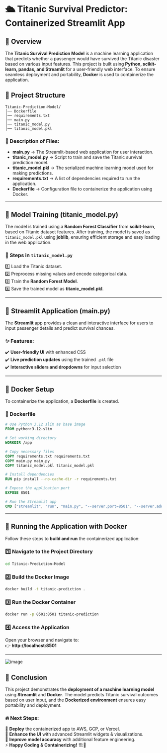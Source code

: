 # 🛳 Titanic Survival Predictor: Containerized Streamlit App

## 📌 Overview
The **Titanic Survival Prediction Model** is a machine learning application that predicts whether a passenger would have survived the Titanic disaster based on various input features. This project is built using **Python, scikit-learn, pandas, and Streamlit** for a user-friendly web interface. To ensure seamless deployment and portability, **Docker** is used to containerize the application.

## 📂 Project Structure
```
Titanic-Prediction-Model/
│── Dockerfile
│── requirements.txt
│── main.py
│── titanic_model.py
│── titanic_model.pkl
```

### 📜 Description of Files:
- **main.py** → The Streamlit-based web application for user interaction.
- **titanic_model.py** → Script to train and save the Titanic survival prediction model.
- **titanic_model.pkl** → The serialized machine learning model used for making predictions.
- **requirements.txt** → A list of dependencies required to run the application.
- **Dockerfile** → Configuration file to containerize the application using Docker.

---

## 🤖 Model Training (titanic_model.py)
The model is trained using a **Random Forest Classifier** from **scikit-learn**, based on Titanic dataset features. After training, the model is saved as `titanic_model.pkl` using **joblib**, ensuring efficient storage and easy loading in the web application.

### 🔹 Steps in `titanic_model.py`
1️⃣ Load the Titanic dataset.  
2️⃣ Preprocess missing values and encode categorical data.  
3️⃣ Train the **Random Forest Model**.  
4️⃣ Save the trained model as **titanic_model.pkl**.  

---

## 🎨 Streamlit Application (main.py)
The **Streamlit** app provides a clean and interactive interface for users to input passenger details and predict survival chances.

### ✨ Features:
✔️ **User-friendly UI** with enhanced CSS  
✔️ **Live prediction updates** using the trained `.pkl` file  
✔️ **Interactive sliders and dropdowns** for input selection  

---

## 🐋 Docker Setup
To containerize the application, a **Dockerfile** is created.

### 📄 Dockerfile
```dockerfile
# Use Python 3.12 slim as base image
FROM python:3.12-slim

# Set working directory
WORKDIR /app

# Copy necessary files
COPY requirements.txt requirements.txt
COPY main.py main.py
COPY titanic_model.pkl titanic_model.pkl

# Install dependencies
RUN pip install --no-cache-dir -r requirements.txt

# Expose the application port
EXPOSE 8501

# Run the Streamlit app
CMD ["streamlit", "run", "main.py", "--server.port=8501", "--server.address=0.0.0.0"]
```

---

## 🚀 Running the Application with Docker
Follow these steps to **build and run** the containerized application:

### 1️⃣ Navigate to the Project Directory
```bash
cd Titanic-Prediction-Model
```

### 2️⃣ Build the Docker Image
```bash
docker build -t titanic-prediction .
```

### 3️⃣ Run the Docker Container
```bash
docker run -p 8501:8501 titanic-prediction
```

### 4️⃣ Access the Application
Open your browser and navigate to:  
👉 **http://localhost:8501**

---
![image](https://github.com/user-attachments/assets/9209e79e-6852-4952-a0e6-92b5b1b6034a)


## 🎯 Conclusion
This project demonstrates the **deployment of a machine learning model** using **Streamlit** and **Docker**. The model predicts Titanic survival outcomes based on user input, and the **Dockerized environment** ensures easy portability and deployment.

### 🔥 Next Steps:
🚀 **Deploy** the containerized app to AWS, GCP, or Vercel.  
🎨 **Enhance the UI** with advanced Streamlit widgets & visualizations.  
🧠 **Improve model accuracy** with additional feature engineering.  
⚡ **Happy Coding & Containerizing!** 🏗️🐋

